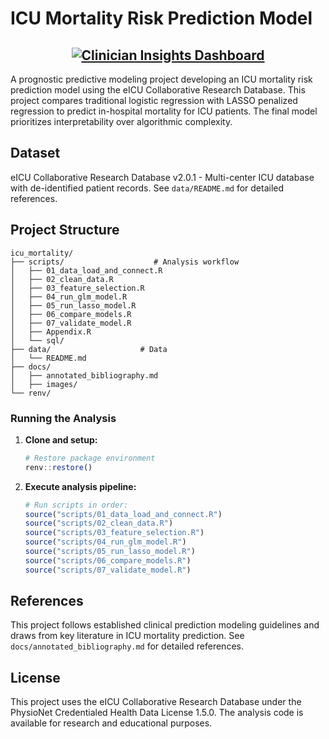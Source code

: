 # ICU Mortality Risk Prediction Model

<div align="center">

## [![Clinician Insights Dashboard](https://img.shields.io/badge/🩺_Clinician_Insights_Dashboard-Open_Interactive_App-2ea44f?style=for-the-badge&logoColor=white)](https://1o2k3p-adeeba-tak.shinyapps.io/clinician_insights/)
</div>

A prognostic predictive modeling project developing an ICU mortality risk prediction model using the eICU Collaborative Research Database. This project compares traditional logistic regression with LASSO penalized regression to predict in-hospital mortality for ICU patients. The final model prioritizes interpretability over algorithmic complexity.

## Dataset

eICU Collaborative Research Database v2.0.1 - Multi-center ICU database with de-identified patient records. See `data/README.md` for detailed references.

## Project Structure

```         
icu_mortality/
├── scripts/                    # Analysis workflow
│   ├── 01_data_load_and_connect.R    
│   ├── 02_clean_data.R               
│   ├── 03_feature_selection.R        
│   ├── 04_run_glm_model.R            
│   ├── 05_run_lasso_model.R         
│   ├── 06_compare_models.R           
│   ├── 07_validate_model.R           
│   ├── Appendix.R                    
│   └── sql/                          
├── data/                    # Data                    
│   └── README.md        
├── docs/                                          
│   ├── annotated_bibliography.md     
│   ├── images/                       
└── renv/                       
```

### Running the Analysis

1.  **Clone and setup:**

    ``` r
    # Restore package environment
    renv::restore()
    ```

2.  **Execute analysis pipeline:**

    ``` r
    # Run scripts in order:
    source("scripts/01_data_load_and_connect.R")
    source("scripts/02_clean_data.R")
    source("scripts/03_feature_selection.R")
    source("scripts/04_run_glm_model.R")
    source("scripts/05_run_lasso_model.R")
    source("scripts/06_compare_models.R")
    source("scripts/07_validate_model.R")
    ```

## References

This project follows established clinical prediction modeling guidelines and draws from key literature in ICU mortality prediction. See `docs/annotated_bibliography.md` for detailed references.

## License

This project uses the eICU Collaborative Research Database under the PhysioNet Credentialed Health Data License 1.5.0. The analysis code is available for research and educational purposes.
